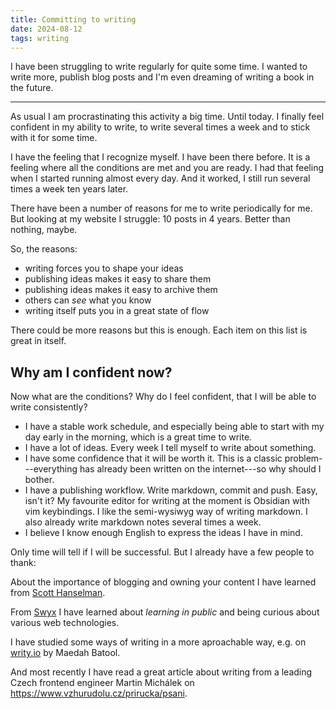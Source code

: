 ```yaml
---
title: Committing to writing
date: 2024-08-12
tags: writing
---
```


I have been struggling to write regularly for quite some time. I wanted to write more, publish blog posts and I'm even dreaming of writing a book in the future.

---

As usual I am procrastinating this activity a big time. Until today. I finally feel confident in my ability to write, to write several times a week and to stick with it for some time.

I have the feeling that I recognize myself. I have been there before. It is a feeling where all the conditions are met and you are ready. I had that feeling when I started running almost every day. And it worked, I still run several times a week ten years later.

There have been a number of reasons for me to write periodically for me. But looking at my website I struggle: 10 posts in 4 years. Better than nothing, maybe.

So, the reasons:

- writing forces you to shape your ideas
- publishing ideas makes it easy to share them
- publishing ideas makes it easy to archive them
- others can _see_ what you know
- writing itself puts you in a great state of flow

There could be more reasons but this is enough. Each item on this list is great in itself.

## Why am I confident now?

Now what are the conditions? Why do I feel confident, that I will be able to write consistently?

- I have a stable work schedule, and especially being able to start with my day early in the morning, which is a great time to write.
- I have a lot of ideas. Every week I tell myself to write about something.
- I have some confidence that it will be worth it. This is a classic problem---everything has already been written on the internet---so why should I bother.
- I have a publishing workflow. Write markdown, commit and push. Easy, isn't it? My favourite editor for writing at the moment is Obsidian with vim keybindings. I like the semi-wysiwyg way of writing markdown. I also already write markdown notes several times a week.
- I believe I know enough English to express the ideas I have in mind.

Only time will tell if I will be successful. But I already have a few people to
thank:

About the importance of blogging and owning your content I have learned from [Scott Hanselman](https://www.hanselman.com/blog).

From [Swyx](https://www.swyx.io/learn-in-public) I have learned about _learning in public_ and being curious about various web technologies.

I have studied some ways of writing in a more aproachable way, e.g. on [writy.io](https://writy.io) by Maedah Batool.

And most recently I have read a great article about writing from a leading Czech frontend engineer Martin Michálek on https://www.vzhurudolu.cz/prirucka/psani.
